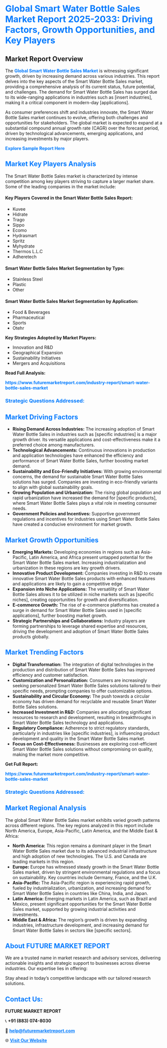 <h1 style="color: #007BFF;">Global Smart Water Bottle Sales Market Report 2025-2033: Driving Factors, Growth Opportunities, and Key Players</h1>

<section id="overview">
<h2>Market Report Overview</h2>
<p>The <a href="https://www.futuremarketreport.com/industry-report/smart-water-bottle-sales-market" style="color: #007BFF; text-decoration: none;"><strong>Global Smart Water Bottle Sales Market</strong></a> is witnessing significant growth, driven by increasing demand across various industries. This report delves into the key aspects of the Smart Water Bottle Sales market, providing a comprehensive analysis of its current status, future potential, and challenges. The demand for Smart Water Bottle Sales has surged due to its wide-ranging applications in industries such as [insert industries], making it a critical component in modern-day [applications].</p>
<p>As consumer preferences shift and industries innovate, the Smart Water Bottle Sales market continues to evolve, offering both challenges and opportunities for stakeholders. The global market is expected to expand at a substantial compound annual growth rate (CAGR) over the forecast period, driven by technological advancements, emerging applications, and increasing investments by major players.</p>
</section>

<section id="overview">
<p><a href="https://www.futuremarketreport.com/request-sample/reportId=109549" style="color: #007BFF; text-decoration: none;"><strong>Explore Sample Report Here</strong></a></p>
</section>

<section id="key-players">
<h2 style="color: #007BFF;">Market Key Players Analysis</h2>
<p>The Smart Water Bottle Sales market is characterized by intense competition among key players striving to capture a larger market share. Some of the leading companies in the market include:</p>
<h4>Key Players Covered in the Smart Water Bottle Sales Report:</h4>
<ul><li>Kuvee</li><li>Hidrate</li><li>Trago</li><li>Sippo</li><li>Ecomo</li><li>Hydrasmart</li><li>Spritz</li><li>Myhydrate</li><li>Thermos L.L.C</li><li>Adheretech</li></ul>
<h4>Smart Water Bottle Sales Market Segmentation by Type:</h4>
<ul><li>Stainless Steel</li><li>Plastic</li><li>Other</li></ul>

<h4>Smart Water Bottle Sales Market Segmentation by Application:</h4>
<ul><li>Food &amp; Beverages</li><li>Pharmaceutical</li><li>Sports</li><li>Otehr</li></ul>
<p><strong>Key Strategies Adopted by Market Players:</strong></p>
<ul>
<li>Innovation and R&D</li>
<li>Geographical Expansion</li>
<li>Sustainability Initiatives</li>
<li>Mergers and Acquisitions</li>
</ul>
</section>

<section>
<p><strong>Read Full Analysis: </strong></p><a href="https://www.futuremarketreport.com/industry-report/smart-water-bottle-sales-market" style="color: #007BFF; text-decoration: none;"><strong>https://www.futuremarketreport.com/industry-report/smart-water-bottle-sales-market</strong></a>
<h3 style="color: #007BFF;">Strategic Questions Addressed:</h3>
</section>

<section id="driving-factors">
<h2 style="color: #007BFF;">Market Driving Factors</h2>
<ul>
<li><strong>Rising Demand Across Industries:</strong> The increasing adoption of Smart Water Bottle Sales in industries such as [specific industries] is a major growth driver. Its versatile applications and cost-effectiveness make it a preferred choice among manufacturers.</li>
<li><strong>Technological Advancements:</strong> Continuous innovations in production and application technologies have enhanced the efficiency and performance of Smart Water Bottle Sales, further boosting market demand.</li>
<li><strong>Sustainability and Eco-Friendly Initiatives:</strong> With growing environmental concerns, the demand for sustainable Smart Water Bottle Sales solutions has surged. Companies are investing in eco-friendly variants to align with global sustainability goals.</li>
<li><strong>Growing Population and Urbanization:</strong> The rising global population and rapid urbanization have increased the demand for [specific products], where Smart Water Bottle Sales plays a vital role in meeting consumer needs.</li>
<li><strong>Government Policies and Incentives:</strong> Supportive government regulations and incentives for industries using Smart Water Bottle Sales have created a conducive environment for market growth.</li>
</ul>
</section>

<section id="growth-opportunities">
<h2 style="color: #007BFF;">Market Growth Opportunities</h2>
<ul>
<li><strong>Emerging Markets:</strong> Developing economies in regions such as Asia-Pacific, Latin America, and Africa present untapped potential for the Smart Water Bottle Sales market. Increasing industrialization and urbanization in these regions are key growth drivers.</li>
<li><strong>Innovative Product Development:</strong> Companies investing in R&D to create innovative Smart Water Bottle Sales products with enhanced features and applications are likely to gain a competitive edge.</li>
<li><strong>Expansion into Niche Applications:</strong> The versatility of Smart Water Bottle Sales allows it to be utilized in niche markets such as [specific niches], creating opportunities for growth and diversification.</li>
<li><strong>E-commerce Growth:</strong> The rise of e-commerce platforms has created a surge in demand for Smart Water Bottle Sales used in [specific applications], further boosting market growth.</li>
<li><strong>Strategic Partnerships and Collaborations:</strong> Industry players are forming partnerships to leverage shared expertise and resources, driving the development and adoption of Smart Water Bottle Sales products globally.</li>
</ul>
</section>

<section id="trending-factors">
<h2 style="color: #007BFF;">Market Trending Factors</h2>
<ul>
<li><strong>Digital Transformation:</strong> The integration of digital technologies in the production and distribution of Smart Water Bottle Sales has improved efficiency and customer satisfaction.</li>
<li><strong>Customization and Personalization:</strong> Consumers are increasingly seeking personalized Smart Water Bottle Sales solutions tailored to their specific needs, prompting companies to offer customizable options.</li>
<li><strong>Sustainability and Circular Economy:</strong> The push towards a circular economy has driven demand for recyclable and reusable Smart Water Bottle Sales solutions.</li>
<li><strong>Increased Investment in R&D:</strong> Companies are allocating significant resources to research and development, resulting in breakthroughs in Smart Water Bottle Sales technology and applications.</li>
<li><strong>Regulatory Compliance:</strong> Adherence to strict regulatory standards, particularly in industries like [specific industries], is influencing product development and quality in the Smart Water Bottle Sales market.</li>
<li><strong>Focus on Cost-Effectiveness:</strong> Businesses are exploring cost-efficient Smart Water Bottle Sales solutions without compromising on quality, making the market more competitive.</li>
</ul>
</section>

<section>
<p><strong>Get Full Report: </strong></p><a href="https://www.futuremarketreport.com/industry-report/smart-water-bottle-sales-market" style="color: #007BFF; text-decoration: none;"><strong>https://www.futuremarketreport.com/industry-report/smart-water-bottle-sales-market</strong></a>
<h3 style="color: #007BFF;">Strategic Questions Addressed:</h3>
</section>


<section id="regional-analysis">
<h2 style="color: #007BFF;">Market Regional Analysis</h2>
<p>The global Smart Water Bottle Sales market exhibits varied growth patterns across different regions. The key regions analyzed in this report include North America, Europe, Asia-Pacific, Latin America, and the Middle East & Africa:</p>
<ul>
<li><strong>North America:</strong> This region remains a dominant player in the Smart Water Bottle Sales market due to its advanced industrial infrastructure and high adoption of new technologies. The U.S. and Canada are leading markets in this region.</li>
<li><strong>Europe:</strong> Europe has witnessed steady growth in the Smart Water Bottle Sales market, driven by stringent environmental regulations and a focus on sustainability. Key countries include Germany, France, and the U.K.</li>
<li><strong>Asia-Pacific:</strong> The Asia-Pacific region is experiencing rapid growth, fueled by industrialization, urbanization, and increasing demand for Smart Water Bottle Sales in countries like China, India, and Japan.</li>
<li><strong>Latin America:</strong> Emerging markets in Latin America, such as Brazil and Mexico, present significant opportunities for the Smart Water Bottle Sales market, supported by growing industrial activities and investments.</li>
<li><strong>Middle East & Africa:</strong> The region’s growth is driven by expanding industries, infrastructure development, and increasing demand for Smart Water Bottle Sales in sectors like [specific sectors].</li>
</ul>
</section>

<footer>
<h2 style="color: #007BFF;">About FUTURE MARKET REPORT</h2>
<p>We are a trusted name in market research and advisory services, delivering actionable insights and strategic support to businesses across diverse industries. Our expertise lies in offering:</p>

<p>Stay ahead in today’s competitive landscape with our tailored research solutions.</p>

<h2 style="color: #007BFF;">Contact Us:</h2>
<p><strong>FUTURE MARKET REPORT</strong></p>
<p>📞 <strong>+91 (883) 074-8030</strong></p>
<p>📧 <strong><a href="mailto:help@futuremarketreport.com" style="color: #007BFF;">help@futuremarketreport.com</a></strong></p>
<p>🌐 <strong><a href="https://www.futuremarketreport.com/" style="color: #007BFF;">Visit Our Website</a></strong></p>
</footer>